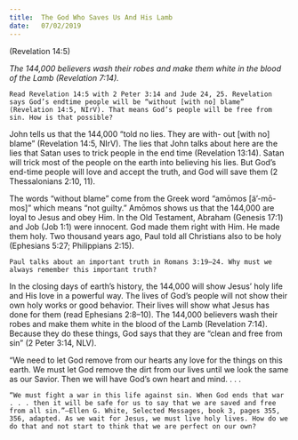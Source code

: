 ```yaml
---
title:  The God Who Saves Us And His Lamb
date:   07/02/2019
---
```


(Revelation 14:5)

_The 144,000 believers wash their robes and make them white in the blood of the Lamb (Revelation 7:14)._

`Read Revelation 14:5 with 2 Peter 3:14 and Jude 24, 25. Revelation says God’s end­time people will be “without [with no] blame” (Revelation 14:5, NIrV). That means God’s people will be free from sin. How is that possible?`

John tells us that the 144,000 “told no lies. They are with- out [with no] blame” (Revelation 14:5, NIrV). The lies that John talks about here are the lies that Satan uses to trick people in the end time (Revelation 13:14). Satan will trick most of the people on the earth into believing his lies. But God’s end-time people will love and accept the truth, and God will save them (2 Thessalonians 2:10, 11).

The words “without blame” come from the Greek word “amōmos [ä’-mō-mos]” which means “not guilty.” Amōmos shows us that the 144,000 are loyal to Jesus and obey Him. In the Old Testament, Abraham (Genesis 17:1) and Job (Job 1:1) were innocent. God made them right with Him. He made them holy. Two thousand years ago, Paul told all Christians also to be holy (Ephesians 5:27; Philippians 2:15).

`Paul talks about an important truth in Romans 3:19–24. Why must we always remember this important truth?`

In the closing days of earth’s history, the 144,000 will show Jesus’ holy life and His love in a powerful way. The lives of God’s people will not show their own holy works or good behavior. Their lives will show what Jesus has done for them (read Ephesians 2:8–10). The 144,000 believers wash their robes and make them white in the blood of the Lamb (Revelation 7:14). Because they do these things, God says that they are “clean and free from sin” (2 Peter 3:14, NLV).

“We need to let God remove from our hearts any love for the things on this earth. We must let God remove the dirt from our lives until we look the same as our Savior. Then we will have God’s own heart and mind. . . .

`“We must fight a war in this life against sin. When God ends that war . . . then it will be safe for us to say that we are saved and free from all sin.”—Ellen G. White, Selected Messages, book 3, pages 355, 356, adapted. As we wait for Jesus, we must live holy lives. How do we do that and not start to think that we are perfect on our own?`
